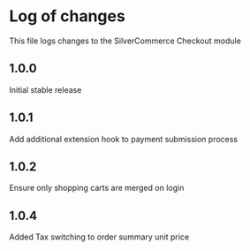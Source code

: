 # Log of changes

This file logs changes to the SilverCommerce Checkout module

## 1.0.0

Initial stable release

## 1.0.1

Add additional extension hook to payment submission process

## 1.0.2

Ensure only shopping carts are merged on login

## 1.0.4

Added Tax switching to order summary unit price